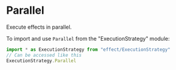 # Parallel

Execute effects in parallel.

To import and use `Parallel` from the "ExecutionStrategy" module:

```ts
import * as ExecutionStrategy from "effect/ExecutionStrategy"
// Can be accessed like this
ExecutionStrategy.Parallel
```
